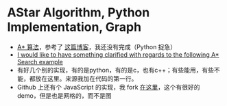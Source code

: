 AStar Algorithm, Python Implementation, Graph
=============================================


- [A* 算法][astar-algo]，参考了 [这篇博客][astar-jdp]，我还没有完成（Python 捉急）
- [I would like to have something clarified with regards to the following A* Search example][astar-illus]
- 有好几个别的实现，有的是python，有的是c，也有c++；有些能用，有些不能，都放在这里。来源我加在代码的第一行。
- Github 上还有个 JavaScript 的实现，我 fork [在这里][astar-js]，这个有很好的 demo，但是也是网格的，而不是图


[astar-algo]: http://en.wikipedia.org/wiki/A*_search_algorithm
[astar-jdp]: http://scriptogr.am/jdp/post/pathfinding-with-python-graphs-and-a-star
[astar-js]: https://github.com/district10/javascript-astar
[astar-illus]: http://stackoverflow.com/questions/5849667/a-search-algorithm

